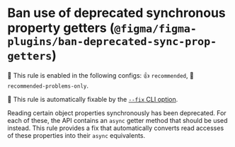 # Ban use of deprecated synchronous property getters (`@figma/figma-plugins/ban-deprecated-sync-prop-getters`)

💼 This rule is enabled in the following configs: 👍 `recommended`, 🔦 `recommended-problems-only`.

🔧 This rule is automatically fixable by the [`--fix` CLI option](https://eslint.org/docs/latest/user-guide/command-line-interface#--fix).

<!-- end auto-generated rule header -->

Reading certain object properties synchronously has been deprecated. For each of
these, the API contains an `async` getter method that should be used instead.
This rule provides a fix that automatically converts read accesses of these
properties into their `async` equivalents.
